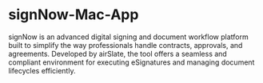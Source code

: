 # signNow-Mac-App
signNow is an advanced digital signing and document workflow platform built to simplify the way professionals handle contracts, approvals, and agreements. Developed by airSlate, the tool offers a seamless and compliant environment for executing eSignatures and managing document lifecycles efficiently.
